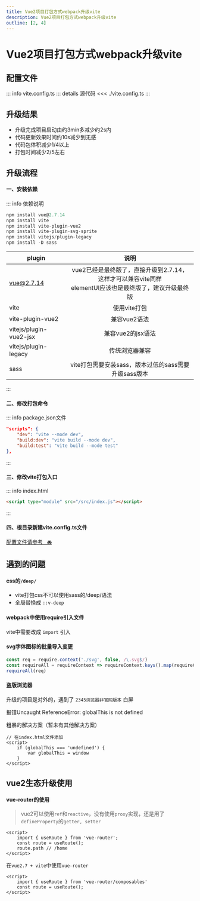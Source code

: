 ```yaml
---
title: Vue2项目打包方式webpack升级vite
description: Vue2项目打包方式webpack升级vite
outline: [2, 4]
---
```


# Vue2项目打包方式webpack升级vite

## 配置文件

::: info vite.config.ts
::: details 源代码
<<< ./vite.config.ts
:::

## 升级结果

- 升级完成项目启动由约3min多减少约2s内
- 代码更新效果时间约10s减少到无感
- 代码包体积减少1/4以上
- 打包时间减少2/5左右

## 升级流程

#### 一、安装依赖

::: info 依赖说明
```js
npm install vue@2.7.14
npm install vite
npm install vite-plugin-vue2
npm install vite-plugin-svg-sprite
npm install vitejs/plugin-legacy
npm install -D sass
```

| plugin        | 说明  |
| ------------- |:-------------:|
| vue@2.7.14      | vue2已经是最终版了，直接升级到2.7.14，这样才可以兼容vite同样<br />elementUI应该也是最终版了，建议升级最终版 |
| vite     | 使用vite打包 |
| vite-plugin-vue2     | 兼容vue2语法 |
| vitejs/plugin-vue2-jsx     | 兼容vue2的jsx语法 |
| vitejs/plugin-legacy     | 传统浏览器兼容 |
| sass     | vite打包需要安装sass，版本过低的sass需要升级sass版本 |
:::

#### 二、修改打包命令

::: info package.json文件
```json
"scripts": {
    "dev": "vite --mode dev",
    "build:dev": "vite build --mode dev",
    "build:test": "vite build --mode test"
},
```
:::

#### 三、修改vite打包入口

::: info index.html
```html
<script type="module" src="/src/index.js"></script>
```
:::

#### 四、根目录新建vite.config.ts文件

[配置文件请参考&nbsp;&nbsp;&nbsp;🚘](/web/vue/upgradation/upVite.html#配置文件)

## 遇到的问题

#### css的`/deep/`

* vite打包css不可以使用sass的/deep/语法
* 全局替换成 `::v-deep`

#### webpack中使用require引入文件
vite中需要改成 `import` 引入

#### svg字体图标的批量导入变更
```js
const req = require.context('./svg', false, /\.svg$/)
const requireAll = requireContext => requireContext.keys().map(requireContext)
requireAll(req)
```


#### 盗版浏览器
升级的项目是对外的，遇到了 `2345浏览器非官网版本` 白屏

报错<span class="cp-span-warn">Uncaught ReferenceError: globalThis is not defined</span>

粗暴的解决方案（暂未有其他解决方案）

```js-vue
// 在index.html文件添加
<script>
    if (globalThis === 'undefined') {
        var globalThis = window
    }
</script>
```


## vue2生态升级使用

#### vue-router的使用

> vue2可以使用`ref`和`reactive`，没有使用`proxy`实现，还是用了`defineProperty`的`getter, setter`

```js-vue{2}
<script>
    import { useRoute } from 'vue-router';
    const route = useRoute();
    route.path // /home
</script>
```

在`vue2.7 + vite`中使用`vue-router`

```js-vue{2}
<script>
    import { useRoute } from 'vue-router/composables'
    const route = useRoute();
</script>
```